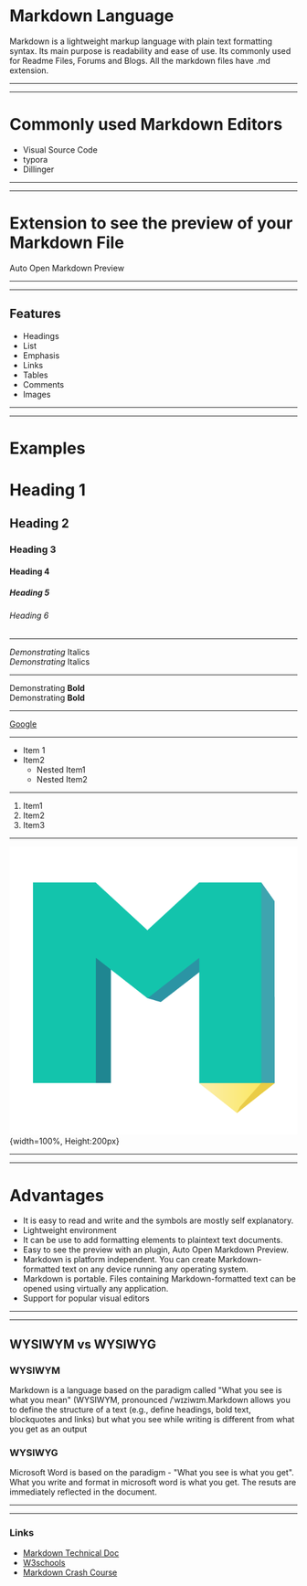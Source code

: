 #  Markdown Language
Markdown is a lightweight markup language with plain text formatting syntax. Its main purpose is readability and ease of use. Its commonly used for Readme Files, Forums and Blogs.
All the markdown files have .md extension.

___
***
# Commonly used Markdown Editors 

- Visual Source Code
- typora
- Dillinger
___
***

# Extension to see the preview of your Markdown File

Auto Open Markdown Preview

___
***

## Features
- Headings
- List
- Emphasis
- Links
- Tables
- Comments
- Images

___
***

# Examples
<!--Headings- Number of hash indicates the size of heading-->
# Heading 1
## Heading 2
### Heading 3
#### Heading 4
##### Heading 5
###### Heading 6
___
<!--Italics-->
_Demonstrating_ Italics    
*Demonstrating* Italics
___
<!--Bold-->
Demonstrating __Bold__    
Demonstrating **Bold**
___
<!-- Links-->
[Google](http://www.google.com)
___

<!--Unordered List-->
* Item 1
* Item2
  * Nested Item1
  * Nested Item2
___
<!--Ordered List-->
1. Item1
1. Item2
1. Item3
___
<!--Images-->
![Markdown Logo](https://raw.githubusercontent.com/rwu823/mark-it-down/master/assets/logo.png){width=100%, Height:200px}

___
***

# Advantages

* It is easy to read and write and the symbols are mostly self explanatory.
* Lightweight environment
* It can be use to add formatting elements to plaintext text documents.
* Easy to see the preview with an plugin, Auto Open Markdown Preview.
* Markdown is platform independent. You can create Markdown-formatted text on any device running any operating system.
* Markdown is portable. Files containing Markdown-formatted text can be opened using virtually any application. 
* Support for popular visual editors

___
***

## WYSIWYM vs WYSIWYG

### WYSIWYM
Markdown is a language based on the paradigm called "What you see is what you mean" (WYSIWYM, pronounced /ˈwɪziwɪm.Markdown allows you to define the structure of a text (e.g., define headings, bold text, blockquotes and links) but what you see while writing is different from what you get as an output

### WYSIWYG
Microsoft Word is based on the paradigm - "What you see is what you get". What you write and format in microsoft word is what you get. The resuts are immediately reflected in the document. 

___
***

### Links
* [Markdown Technical Doc](https://www.markdownguide.org/getting-started)
* [W3schools](https://www.w3schools.io/file/markdown-introduction/)
* [Markdown Crash Course](https://www.youtube.com/watch?v=HUBNt18RFbo)
